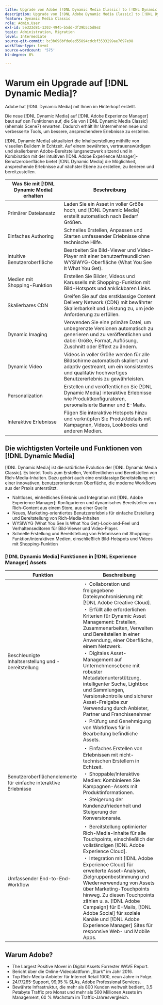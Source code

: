 ```yaml
---
title: Upgrade von Adobe [!DNL Dynamic Media Classic] to [!DNL Dynamic Media] on [!DNL Experience Manager] Assets
description: Upgrade von [!DNL Adobe Dynamic Media Classic] to [!DNL Dynamic Media] on [!DNL Adobe Experience Manager]. Erfahren Sie mehr über die wichtigsten Vorteile und Funktionen von [!DNL Dynamic Media]. Vergleichen Sie die Funktionsliste, häufig gestellte Fragen zum Upgrade und die Checkliste für die Bereitschaft .
feature: Dynamic Media Classic
role: Admin,User
exl-id: 5e322d81-1303-494b-b5dd-df29b5c5d8e2
topic: Administration, Migration
level: Intermediate
source-git-commit: bc3b696bfde0ed55894cdcbf3533299ae7697e98
workflow-type: tm+mt
source-wordcount: '575'
ht-degree: 0%

---
```


# Warum ein Upgrade auf [!DNL Dynamic Media]?

Adobe hat [!DNL Dynamic Media] mit Ihnen im Hinterkopf erstellt.

Die neue [!DNL Dynamic Media] auf [!DNL Adobe Experience Manager] baut auf den Funktionen auf, die Sie von [!DNL Dynamic Media Classic] (ehemals Scene7) erwarten. Dadurch erhält Ihr Unternehmen neue und verbesserte Tools, um bessere, ansprechendere Erlebnisse zu erstellen.

[!DNL Dynamic Media] aktualisiert die Inhaltserstellung mithilfe von visuellen Buildern in Echtzeit. Auf einem bewährten, vertrauenswürdigen und skalierbaren Adobe-Bereitstellungsnetzwerk sitzend und in Kombination mit der intuitiven [!DNL Adobe Experience Manager]-Benutzeroberfläche bietet [!DNL Dynamic Media] die Möglichkeit, ansprechende Erlebnisse auf nächster Ebene zu erstellen, zu iterieren und bereitzustellen.

| Was Sie mit [!DNL Dynamic Media] erhalten | Beschreibung |
| --- | --- |
| Primärer Dateiansatz | Laden Sie ein Asset in voller Größe hoch, und [!DNL Dynamic Media] erstellt automatisch nach Bedarf Größen. |
| Einfaches Authoring | Schnelles Erstellen, Anpassen und Starten umfassender Erlebnisse ohne technische Hilfe. |
| Intuitive Benutzeroberfläche | Bearbeiten Sie Bild-Viewer und Video-Player mit einer benutzerfreundlichen WYSIWYG-Oberfläche (What You See It What You Get). |
| Medien mit Shopping-Funktion | Erstellen Sie Bilder, Videos und Karussells mit Shopping-Funktion mit Bild-Hotspots und anklickbaren Links. |
| Skalierbares CDN | Greifen Sie auf das erstklassige Content Delivery Network (CDN) mit bewährter Skalierbarkeit und Leistung zu, um jede Anforderung zu erfüllen. |
| Dynamic Imaging | Verwenden Sie eine primäre Datei, um unbegrenzte Versionen automatisch zu generieren und zu veröffentlichen und dabei Größe, Format, Auflösung, Zuschnitt oder Effekt zu ändern. |
| Dynamic Video | Videos in voller Größe werden für alle Bildschirme automatisch skaliert und adaptiv gestreamt, um ein konsistentes und qualitativ hochwertiges Benutzererlebnis zu gewährleisten. |
| Personalization | Erstellen und veröffentlichen Sie [!DNL Dynamic Media] interaktive Erlebnisse wie Produktkonfiguratoren, personalisierte Banner und E-Mails. |
| Interaktive Erlebnisse | Fügen Sie interaktive Hotspots hinzu und verknüpfen Sie Produktdetails mit Kampagnen, Videos, Lookbooks und anderen Medien. |

## Die wichtigsten Vorteile und Funktionen von [!DNL Dynamic Media]

[!DNL Dynamic Media] ist die natürliche Evolution der [!DNL Dynamic Media Classic]. Es bietet Tools zum Erstellen, Veröffentlichen und Bereitstellen von Rich-Media-Inhalten. Dazu gehört auch eine erstklassige Bereitstellung mit einer innovativen, benutzerorientierten Oberfläche, die moderne Workflows aus der Praxis unterstützt.

* Nahtloses, einheitliches Erlebnis und Integration mit [!DNL Adobe Experience Manager]: Konfigurieren und dynamisches Bereitstellen von Rich-Content aus einem Store, aus einer Quelle
* Neues, Marketing-orientiertes Benutzererlebnis für einfache Erstellung und Bereitstellung von Rich-Media-Inhalten
* WYSIWYG (What You See Is What You Get)-Look-and-Feel und Verhaltenseditoren für Bild-Viewer und Video-Player.
* Schnelle Erstellung und Bereitstellung von Erlebnissen mit Shopping-Funktion/interaktiven Medien, einschließlich Bild-Hotspots und Videos mit Shopping-Funktion

### [!DNL Dynamic Media] Funktionen in [!DNL Experience Manager] Assets

| Funktion | Beschreibung |
| --- | --- |
| Beschleunigte Inhaltserstellung und -bereitstellung | ・ Collaboration und freigegebene Dateisynchronisierung mit [!DNL Adobe Creative Cloud].<br>・ Erfüllt alle erforderlichen Kriterien für Dynamic Asset Management: Erstellen, Zusammenarbeiten, Verwalten und Bereitstellen in einer Anwendung, einer Oberfläche, einem Netzwerk.<br>・ Digitales Asset-Management auf Unternehmensebene mit robuster Metadatenunterstützung, intelligenter Suche, Lightbox und Sammlungen, Versionskontrolle und sicherer Asset-Freigabe zur Verwendung durch Anbieter, Partner und Franchisenehmer<br>・ Prüfung und Genehmigung von Workflows für in Bearbeitung befindliche Assets. |
| Benutzeroberflächenelemente für einfache interaktive Erlebnisse | ・ Einfaches Erstellen von Erlebnissen mit nicht-technischen Erstellern in Echtzeit.<br>・ Shoppable/Interaktive Medien: Kombinieren Sie Kampagnen-Assets mit Produktinformationen.<br>・ Steigerung der Kundenzufriedenheit und Steigerung der Konversionsrate. |
| Umfassender End-to-End-Workflow | ・ Bereitstellung optimierter Rich-Media-Inhalte für alle Touchpoints, einschließlich der vollständigen [!DNL Adobe Experience Cloud].<br>・ Integration mit [!DNL Adobe Experience Cloud] für erweiterte Asset-Analysen, Zielgruppenbestimmung und Wiederverwendung von Assets über Marketing-Touchpoints hinweg. Zu diesen Touchpoints zählen u. a. [!DNL Adobe Campaign] für E-Mails, [!DNL Adobe Social] für soziale Kanäle und [!DNL Adobe Experience Manager] Sites für responsive Web- und Mobile Apps. |

## Warum Adobe?

* The Largest Positive Mover in Digital Assets Forrester WAVE Report.
* Bericht über die Online-Videoplattform „Stark“ im Jahr 2016.
* Top Rich-Media-Anbieter für Internet Retail 1000, neun Jahre in Folge.
* 24/7/265-Support, 99,95 % SLAs, Adobe Professional Services.
* Bewährte Infrastruktur, die mehr als 800 Kunden weltweit bedient, 3,5 Petabyte Traffic pro Monat und mehr als 500 Millionen Assets im Management, 60 % Wachstum im Traffic-Jahresvergleich.

